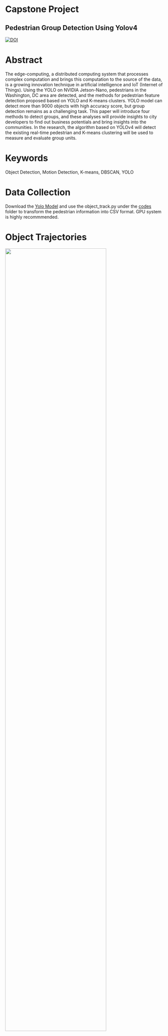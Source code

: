 # Capstone Project
## Pedestrian Group Detection Using Yolov4
[![DOI](https://zenodo.org/badge/353060555.svg)](https://zenodo.org/badge/latestdoi/353060555)
# Abstract
The edge-computing, a distributed computing system that processes complex computation and brings this computation to the source of the data, is a growing innovation technique in artificial intelligence and IoT (Internet of Things). Using the YOLO on NVIDIA Jetson-Nano, pedestrians in the Washington, DC area are detected, and the methods for pedestrian feature detection proposed based on YOLO and K-means clusters. YOLO model can detect more than 9000 objects with high accuracy score, but group detection remains as a challenging task. This paper will introduce four methods to detect groups, and these analyses will provide insights to city developers to find out business potentials and bring insights into the communities. In the research, the algorithm based on YOLOv4 will detect the existing real-time pedestrian and K-means clustering will be used to measure and evaluate group units.

# Keywords
Object Detection, Motion Detection, K-means, DBSCAN, YOLO

# Data Collection
Download the [Yolo Model](https://github.com/theAIGuysCode/yolov4-deepsort) and use the object_track.py under the [codes](https://github.com/huzzie/Capstone_Project/tree/main/codes) folder to transform the pedestrian information into CSV format. GPU system is highly recommmended. 

# Object Trajectories
<img width = '80%' src = 'https://user-images.githubusercontent.com/49483133/117151744-54b97d80-adf4-11eb-8f6f-40d56598634e.gif'>

# References
[Deep Sort](https://github.com/nwojke/deep_sort)
[Yolo Model](https://github.com/theAIGuysCode/yolov4-deepsort)
